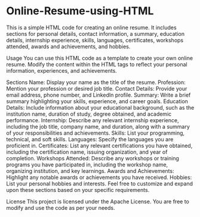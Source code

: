 # Online-Resume-using-HTML
This is a simple HTML code for creating an online resume. It includes sections for personal details, contact information, a summary, education details, internship experience, skills, languages, certificates, workshops attended, awards and achievements, and hobbies.

Usage
You can use this HTML code as a template to create your own online resume. Modify the content within the HTML tags to reflect your personal information, experiences, and achievements.

Sections
Name: Display your name as the title of the resume.
Profession: Mention your profession or desired job title.
Contact Details: Provide your email address, phone number, and LinkedIn profile.
Summary: Write a brief summary highlighting your skills, experience, and career goals.
Education Details: Include information about your educational background, such as the institution name, duration of study, degree obtained, and academic performance.
Internship: Describe any relevant internship experience, including the job title, company name, and duration, along with a summary of your responsibilities and achievements.
Skills: List your programming, technical, and soft skills.
Languages: Specify the languages you are proficient in.
Certificates: List any relevant certifications you have obtained, including the certification name, issuing organization, and year of completion.
Workshops Attended: Describe any workshops or training programs you have participated in, including the workshop name, organizing institution, and key learnings.
Awards and Achievements: Highlight any notable awards or achievements you have received.
Hobbies: List your personal hobbies and interests.
Feel free to customize and expand upon these sections based on your specific requirements.

License
This project is licensed under the Apache License. You are free to modify and use the code as per your needs.
